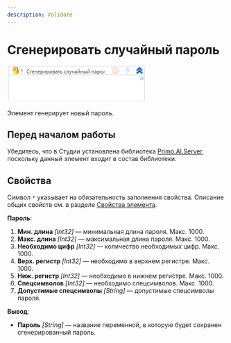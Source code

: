 ```yaml
---
description: Validate
---
```


# Сгенерировать случайный пароль

![](<../../../.gitbook/assets1/windows_items/library/WFGenerateRandomPassword.png>)

Элемент генерирует новый пароль.

## Перед началом работы

Убедитесь, что в Студии установлена библиотека [Primo.AI.Server](https://github.com/PrimoRPA/Docs.Rus/tree/1299-%D0%BD%D0%B0%D0%BF%D0%B8%D1%81%D0%B0%D1%82%D1%8C-%D0%B4%D0%BE%D0%BA%D1%83%D0%BC%D0%B5%D0%BD%D1%82-%D0%BF%D0%BE-primoai/g_elements/el_extra/ai_server), поскольку данный элемент входит в состав библиотеки.


## Свойства
Символ `*` указывает на обязательность заполнения свойства. Описание общих свойств см. в разделе [Свойства элемента](https://docs.primo-rpa.ru/primo-rpa/primo-studio/process/elements#svoistva-elementa).

**Пароль**:

1. **Мин. длина** *[Int32]* — минимальная длина пароля. Макс. 1000.
1. **Макс. длина** *[Int32]* — максимальная длина пароля. Макс. 1000.
1. **Необходимо цифр** *[Int32]* — количество необходимых цифр. Макс. 1000.
1. **Верх. регистр** *[Int32]* — необходимо в верхнем регистре. Макс. 1000.
1. **Ниж. регистр** *[Int32]* — необходимо в нижнем регистре. Макс. 1000.
1. **Спецсимволов** *[Int32]* — необходимо спецсимволов. Макс. 1000.
1. **Допустимые спецсимволы** *[String]* — допустимые спецсимволы пароля.

**Вывод**:

* **Пароль** *[String]* — название переменной, в которую будет сохранен сгенерированный пароль.
